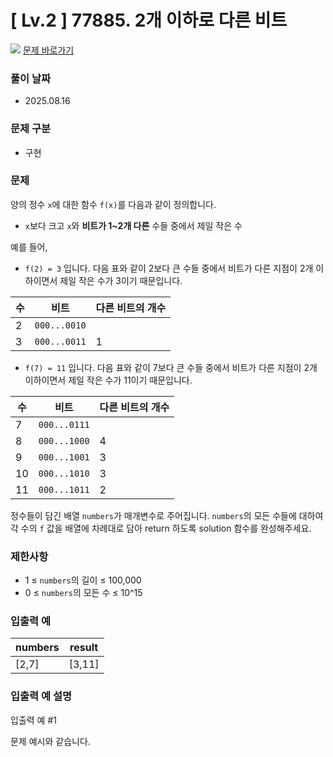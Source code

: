 # [ Lv.2 ] 77885. 2개 이하로 다른 비트

<img src="https://img.shields.io/badge/JavaScript-orange?style=flat&logo=javascript&logoColor=auto"/> [문제 바로가기](https://school.programmers.co.kr/learn/courses/30/lessons/77885)

### 풀이 날짜

- 2025.08.16

### 문제 구분

- 구현

### 문제

양의 정수 `x`에 대한 함수 `f(x)`를 다음과 같이 정의합니다.

- `x`보다 크고 `x`와 **비트가 1~2개 다른** 수들 중에서 제일 작은 수

예를 들어,

- `f(2) = 3` 입니다. 다음 표와 같이 2보다 큰 수들 중에서 비트가 다른 지점이 2개 이하이면서 제일 작은 수가 3이기 때문입니다.

| 수  | 비트         | 다른 비트의 개수 |
| --- | ------------ | ---------------- |
| 2   | `000...0010` |                  |
| 3   | `000...0011` | 1                |

- `f(7) = 11` 입니다. 다음 표와 같이 7보다 큰 수들 중에서 비트가 다른 지점이 2개 이하이면서 제일 작은 수가 11이기 때문입니다.

| 수  | 비트         | 다른 비트의 개수 |
| --- | ------------ | ---------------- |
| 7   | `000...0111` |                  |
| 8   | `000...1000` | 4                |
| 9   | `000...1001` | 3                |
| 10  | `000...1010` | 3                |
| 11  | `000...1011` | 2                |

정수들이 담긴 배열 `numbers`가 매개변수로 주어집니다. `numbers`의 모든 수들에 대하여 각 수의 `f` 값을 배열에 차례대로 담아 return 하도록 solution 함수를 완성해주세요.

### 제한사항

- 1 ≤ `numbers`의 길이 ≤ 100,000
- 0 ≤ `numbers`의 모든 수 ≤ 10^15

### 입출력 예

| numbers | result |
| ------- | ------ |
| [2,7]   | [3,11] |

### 입출력 예 설명

입출력 예 #1

문제 예시와 같습니다.
